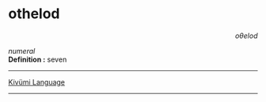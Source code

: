 
# othelod

<div align="right"><i>oθelod</i></div>

*numeral*  
**Definition :** seven  

---

[Kivümi Language](../README.md)

---
